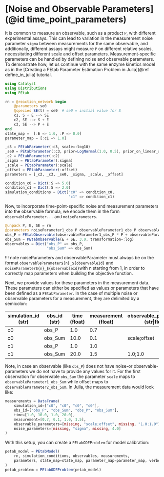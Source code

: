 # [Noise and Observable Parameters](@id time_point_parameters)

It is common to measure an observable, such as a product `P`, with different experimental assays. This can lead to variation in the measurement noise parameter `sigma` between measurements for the same observable, and additionally, different assays might measure `P` on different relative scales, necessitating different scale and offset parameters. Measurement-specific parameters can be handled by defining noise and observable parameters. To demonstrate how, let us continue with the same enzyme kinetics model as in the [Creating a PEtab Parameter Estimation Problem in Julia](@ref define_in_julia) tutorial.

```julia
using Catalyst 
using Distributions
using PEtab

rn = @reaction_network begin
    @parameters se0
    @species SE(t) = se0  # se0 = initial value for S
    c1, S + E --> SE
    c2, SE --> S + E
    c3, SE --> P + E
end
state_map =  [:E => 1.0, :P => 0.0]
parameter_map = [:c1 => 1.0]

_c3 = PEtabParameter(:c3, scale=:log10)
_se0 = PEtabParameter(:c3, prior=LogNormal(1.0, 0.5), prior_on_linear_scale=true)
_c2 = PEtabParameter(:c2)
_sigma = PEtabParameter(:sigma)
_scale = PEtabParameter(:scale)
_offset = PEtabParameter(:offset)
parameters = [_c2, _c3, _se0, _sigma, _scale, _offset]

condition_c0 = Dict(:S => 5.0)
condition_c1 = Dict(:S => 2.0)
simulation_conditions = Dict("c0" => condition_c0, 
                             "c1" => condition_c1)
```

Now, to incorporate time-point-specific noise and measurement parameters into the observable formula, we encode them in the form `observableParameter...` and `noiseParameters`.

```julia
@unpack P, E, SE = rn
@parameters noiseParameter1_obs_P observableParameter1_obs_P observableParameter2_obs_P
obs_P = PEtabObservable(observableParameter1_obs_P * P + observableParameter2_obs_P, noiseParameter1_obs_P * P)
obs_Sum = PEtabObservable(E + SE, 3.0, transformation=:log)
observables = Dict("obs_P" => obs_P, 
                   "obs_Sum" => obs_Sum) 
```

!!! note
    noiseParameters and observableParameter must always be on the format `observableParameter${n}_${observableId}` and `noiseParameter${n}_${observableId}`with n starting from 1, in order to correctly map parameters when building the objective function.

Next, we provide values for these parameters in the measurement data. These parameters can either be specified as values or parameters that have been defined as a `PEtabParameter`. In the case of multiple noise or observable parameters for a measurement, they are delimited by a semicolon:

| simulation_id (str) | obs_id (str) | time (float) | measurement (float) | observable_parameters (str\|float) | noise_parameters (str\|float) |
|---------------------|--------------|--------------|---------------------|------------------------------------|-------------------------------|
| c0                  | obs_P        | 1.0          | 0.7                 |                                    |                               |
| c0                  | obs_Sum      | 10.0         | 0.1                 | scale;offset               | sigma                         |
| c1                  | obs_P        | 1.0          | 1.0                 |                                    |                               |
| c1                  | obs_Sum      | 20.0         | 1.5                 | 1.0;1.0                            | 4.0                           |

Note, in case an observable (like `obs_P`) does not have noise-or observable-parameters we do not have to provide any values for it. For the first observation for observable `obs_Sum` the parameter `scale` maps to `observableParameter1_obs_Sum` while offset maps to `observableParameter2_obs_Sum`. In Julia, the measurement data would look like:

```julia
measurements = DataFrame(
    simulation_id=["c0", "c0", "c0", "c0"],
    obs_id=["obs_P", "obs_Sum", "obs_P", "obs_Sum"],
    time=[1.0, 10.0, 1.0, 20.0],
    measurement=[0.7, 0.1, 1.0, 1.5], 
    observable_parameters=[missing, "scale;offset", missing, "1.0;1.0"],
    noise_parameters=[missing, "sigma", missing, 4.0]
)
```

With this setup, you can create a `PEtabODEProblem` for model calibration:

```julia
petab_model = PEtabModel(
    rn, simulation_conditions, observables, measurements,
    parameters, state_map=state_map, parameter_map=parameter_map, verbose=true
)
petab_problem = PEtabODEProblem(petab_model)  
```
